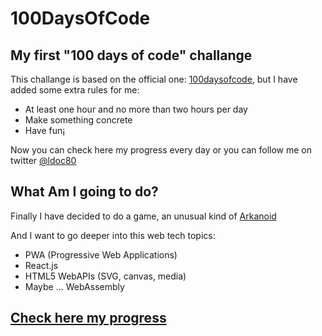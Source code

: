 # 100DaysOfCode
## My first "100 days of code" challange

This challange is based on the official one: [100daysofcode](http://www.100daysofcode.com), but I have added some extra rules for me: 

* At least one hour and no more than two hours per day
* Make something concrete
* Have fun¡

Now you can check here my progress every day or you can follow me on twitter [@ldoc80](https://twitter.com/ldoc80)

## What Am I going to do?

Finally I have decided to do a game, an unusual kind of [Arkanoid](https://es.wikipedia.org/wiki/Arkanoid) 

And I want to go deeper into this web tech topics:

* PWA (Progressive Web Applications)
* React.js
* HTML5 WebAPIs (SVG, canvas, media)
* Maybe ... WebAssembly

## [Check here my progress](https://github.com/ldoc/100DaysOfCode/blob/master/PROGRESS.md)
